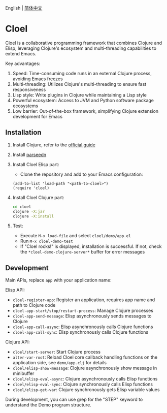English | [简体中文](./README.zh-CN.md)

# Cloel

Cloel is a collaborative programming framework that combines Clojure and Elisp, leveraging Clojure's ecosystem and multi-threading capabilities to extend Emacs.

Key advantages:
1. Speed: Time-consuming code runs in an external Clojure process, avoiding Emacs freezes
2. Multi-threading: Utilizes Clojure's multi-threading to ensure fast responsiveness
3. Lisp style: Write plugins in Clojure while maintaining a Lisp style
4. Powerful ecosystem: Access to JVM and Python software package ecosystems
5. Low barrier: Out-of-the-box framework, simplifying Clojure extension development for Emacs

## Installation

1. Install Clojure, refer to the [official guide](https://clojure.org/guides/install_clojure)

2. Install [parseedn](https://github.com/clojure-emacs/parseedn)

3. Install Cloel Elisp part:
   - Clone the repository and add to your Emacs configuration:
   ```elisp
   (add-to-list 'load-path "<path-to-cloel>")
   (require 'cloel)
   ```

4. Install Cloel Clojure part:
   ```bash
   cd cloel
   clojure -X:jar
   clojure -X:install
   ```

5. Test:
   - Execute `M-x load-file` and select `cloel/demo/app.el`
   - Run `M-x cloel-demo-test`
   - If "Cloel rocks!" is displayed, installation is successful. If not, check the `*cloel-demo-clojure-server*` buffer for error messages

## Development
Main APIs, replace `app` with your application name:

Elisp API:
- `cloel-register-app`: Register an application, requires app name and path to Clojure code
- `cloel-app-start/stop/restart-process`: Manage Clojure processes
- `cloel-app-send-message`: Elisp asynchronously sends messages to Clojure
- `cloel-app-call-async`: Elisp asynchronously calls Clojure functions
- `cloel-app-call-sync`: Elisp synchronously calls Clojure functions

Clojure API:
- `cloel/start-server`: Start Clojure process
- `alter-var-root`: Reload Cloel core callback handling functions on the application side, see `demo/app.clj` for details
- `cloel/elisp-show-message`: Clojure asynchronously show message in minibuffer
- `cloel/elisp-eval-async`: Clojure asynchronously calls Elisp functions
- `cloel/elisp-eval-sync`: Clojure synchronously calls Elisp functions
- `cloel/elisp-get-var`: Clojure synchronously gets Elisp variable values

During development, you can use grep for the "STEP" keyword to understand the Demo program structure.
